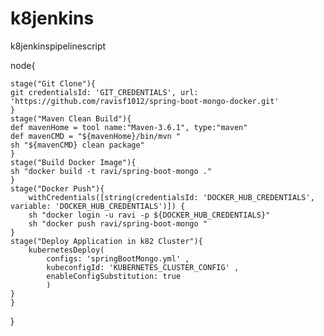 # k8jenkins
k8jenkinspipelinescript




node{
    
    stage("Git Clone"){
    git credentialsId: 'GIT_CREDENTIALS', url: 'https://github.com/ravisf1012/spring-boot-mongo-docker.git'
    }
    stage("Maven Clean Build"){
    def mavenHome = tool name:"Maven-3.6.1", type:"maven"
    def mavenCMD = "${mavenHome}/bin/mvn "
    sh "${mavenCMD} clean package"
    }
    stage("Build Docker Image"){
    sh "docker build -t ravi/spring-boot-mongo ."    
    }
    stage("Docker Push"){
        withCredentials([string(credentialsId: 'DOCKER_HUB_CREDENTIALS', variable: 'DOCKER_HUB_CREDENTIALS')]) {
        sh "docker login -u ravi -p ${DOCKER_HUB_CREDENTIALS}"
        sh "docker push ravi/spring-boot-mongo "
    }
    stage("Deploy Application in k82 Cluster"){
        kubernetesDeploy(
            configs: 'springBootMongo.yml' ,
            kubeconfigId: 'KUBERNETES_CLUSTER_CONFIG' ,
            enableConfigSubstitution: true
            )
    }    
    }
}
